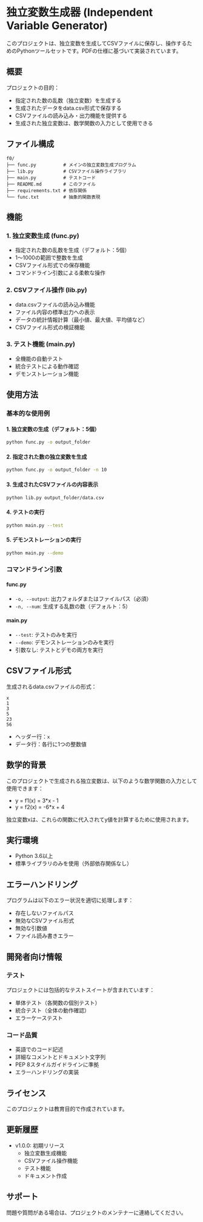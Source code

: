 # 独立変数生成器 (Independent Variable Generator)

このプロジェクトは、独立変数を生成してCSVファイルに保存し、操作するためのPythonツールセットです。PDFの仕様に基づいて実装されています。

## 概要

プロジェクトの目的：
- 指定された数の乱数（独立変数）を生成する
- 生成されたデータをdata.csv形式で保存する
- CSVファイルの読み込み・出力機能を提供する
- 生成された独立変数は、数学関数の入力として使用できる

## ファイル構成

```
f0/
├── func.py          # メインの独立変数生成プログラム
├── lib.py           # CSVファイル操作ライブラリ
├── main.py          # テストコード
├── README.md        # このファイル
├── requirements.txt # 依存関係
└── func.txt         # 抽象的関数表現
```

## 機能

### 1. 独立変数生成 (func.py)
- 指定された数の乱数を生成（デフォルト：5個）
- 1～1000の範囲で整数を生成
- CSVファイル形式での保存機能
- コマンドライン引数による柔軟な操作

### 2. CSVファイル操作 (lib.py)
- data.csvファイルの読み込み機能
- ファイル内容の標準出力への表示
- データの統計情報計算（最小値、最大値、平均値など）
- CSVファイル形式の検証機能

### 3. テスト機能 (main.py)
- 全機能の自動テスト
- 統合テストによる動作確認
- デモンストレーション機能

## 使用方法

### 基本的な使用例

#### 1. 独立変数の生成（デフォルト：5個）
```bash
python func.py -o output_folder
```

#### 2. 指定された数の独立変数を生成
```bash
python func.py -o output_folder -n 10
```

#### 3. 生成されたCSVファイルの内容表示
```bash
python lib.py output_folder/data.csv
```

#### 4. テストの実行
```bash
python main.py --test
```

#### 5. デモンストレーションの実行
```bash
python main.py --demo
```

### コマンドライン引数

#### func.py
- `-o, --output`: 出力フォルダまたはファイルパス（必須）
- `-n, --num`: 生成する乱数の数（デフォルト：5）

#### main.py
- `--test`: テストのみを実行
- `--demo`: デモンストレーションのみを実行
- 引数なし: テストとデモの両方を実行

## CSVファイル形式

生成されるdata.csvファイルの形式：

```csv
x
1
3
5
23
56
```

- ヘッダー行：`x`
- データ行：各行に1つの整数値

## 数学的背景

このプロジェクトで生成される独立変数は、以下のような数学関数の入力として使用できます：

- y = f1(x) = 3*x - 1
- y = f2(x) = -6*x + 4

独立変数xは、これらの関数に代入されてy値を計算するために使用されます。

## 実行環境

- Python 3.6以上
- 標準ライブラリのみを使用（外部依存関係なし）

## エラーハンドリング

プログラムは以下のエラー状況を適切に処理します：
- 存在しないファイルパス
- 無効なCSVファイル形式
- 無効な引数値
- ファイル読み書きエラー

## 開発者向け情報

### テスト
プロジェクトには包括的なテストスイートが含まれています：
- 単体テスト（各関数の個別テスト）
- 統合テスト（全体の動作確認）
- エラーケーステスト

### コード品質
- 英語でのコード記述
- 詳細なコメントとドキュメント文字列
- PEP 8スタイルガイドラインに準拠
- エラーハンドリングの実装

## ライセンス

このプロジェクトは教育目的で作成されています。

## 更新履歴

- v1.0.0: 初期リリース
  - 独立変数生成機能
  - CSVファイル操作機能
  - テスト機能
  - ドキュメント作成

## サポート

問題や質問がある場合は、プロジェクトのメンテナーに連絡してください。
